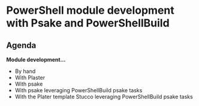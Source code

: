 # PowerShell module development with Psake and PowerShellBuild

## Agenda

**Module development...**

- By hand
- With Plaster
- With psake
- With psake leveraging PowerShellBuild psake tasks
- With the Plater template Stucco leveraging PowerShellBuild psake tasks
